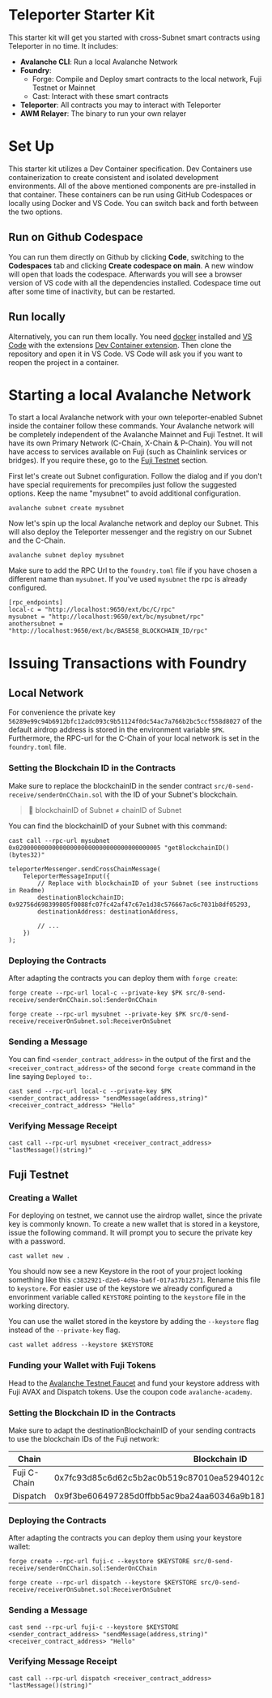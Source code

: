# Teleporter Starter Kit

This starter kit will get you started with cross-Subnet smart contracts using Teleporter in no time. It includes:

- **Avalanche CLI**: Run a local Avalanche Network
- **Foundry**:
  - Forge: Compile and Deploy smart contracts to the local network, Fuji Testnet or Mainnet
  - Cast: Interact with these smart contracts
- **Teleporter**: All contracts you may to interact with Teleporter
- **AWM Relayer**: The binary to run your own relayer

# Set Up

This starter kit utilizes a Dev Container specification. Dev Containers use containerization to create consistent and isolated development environments. All of the above mentioned components are pre-installed in that container. These containers can be run using GitHub Codespaces or locally using Docker and VS Code. You can switch back and forth between the two options.

## Run on Github Codespace

You can run them directly on Github by clicking **Code**, switching to the **Codespaces** tab and clicking **Create codespace on main**. A new window will open that loads the codespace. Afterwards you will see a browser version of VS code with all the dependencies installed. Codespace time out after some time of inactivity, but can be restarted. 

## Run locally

Alternatively, you can run them locally. You need [docker](https://www.docker.com/products/docker-desktop/) installed and [VS Code](https://code.visualstudio.com/) with the extensions [Dev Container extension](https://marketplace.visualstudio.com/items?itemName=ms-vscode-remote.remote-containers). Then clone the repository and open it in VS Code. VS Code will ask you if you want to reopen the project in a container.

# Starting a local Avalanche Network

To start a local Avalanche network with your own teleporter-enabled Subnet inside the container follow these commands. Your Avalanche network will be completely independent of the Avalanche Mainnet and Fuji Testnet. It will have its own Primary Network (C-Chain, X-Chain & P-Chain). You will not have access to services available on Fuji (such as Chainlink services or bridges). If you require these, go to the [Fuji Testnet](#fuji-testnet) section.

First let's create out Subnet configuration. Follow the dialog and if you don't have special requirements for precompiles just follow the suggested options. Keep the name "mysubnet" to avoid additional configuration.

```
avalanche subnet create mysubnet
```

Now let's spin up the local Avalanche network and deploy our Subnet. This will also deploy the Teleporter messenger and the registry on our Subnet and the C-Chain.

```
avalanche subnet deploy mysubnet
```

Make sure to add the RPC Url to the `foundry.toml` file if you have chosen a different name than `mysubnet`. If you've used `mysubnet` the rpc is already configured.

```
[rpc_endpoints]
local-c = "http://localhost:9650/ext/bc/C/rpc"
mysubnet = "http://localhost:9650/ext/bc/mysubnet/rpc"
anothersubnet = "http://localhost:9650/ext/bc/BASE58_BLOCKCHAIN_ID/rpc"
```

# Issuing Transactions with Foundry

## Local Network

For convenience the private key `56289e99c94b6912bfc12adc093c9b51124f0dc54ac7a766b2bc5ccf558d8027` of the default airdrop address is stored in the environment variable `$PK`. Furthermore, the RPC-url for the C-Chain of your local network is set in the `foundry.toml` file. 

### Setting the Blockchain ID in the Contracts

Make sure to replace the blockchainID in the sender contract `src/0-send-receive/senderOnCChain.sol` with the ID of your Subnet's blockchain.

> :no_entry_sign: blockchainID of Subnet ≠ chainID of Subnet

You can find the blockchainID of your Subnet with this command:

```
cast call --rpc-url mysubnet 0x0200000000000000000000000000000000000005 "getBlockchainID()(bytes32)" 
``` 

```
teleporterMessenger.sendCrossChainMessage(
    TeleporterMessageInput({
        // Replace with blockchainID of your Subnet (see instructions in Readme)
        destinationBlockchainID: 0x92756d698399805f0088fc07fc42af47c67e1d38c576667ac6c7031b8df05293,
        destinationAddress: destinationAddress,
        
        // ...
    })
);
```

### Deploying the Contracts

After adapting the contracts you can deploy them with `forge create`:

```
forge create --rpc-url local-c --private-key $PK src/0-send-receive/senderOnCChain.sol:SenderOnCChain

```

```
forge create --rpc-url mysubnet --private-key $PK src/0-send-receive/receiverOnSubnet.sol:ReceiverOnSubnet

```

### Sending a Message

You can find `<sender_contract_address>` in the output of the first and the `<receiver_contract_address>` of the second `forge create` command in the line saying `Deployed to:`.

```
cast send --rpc-url local-c --private-key $PK <sender_contract_address> "sendMessage(address,string)" <receiver_contract_address> "Hello"
```

### Verifying Message Receipt
```
cast call --rpc-url mysubnet <receiver_contract_address> "lastMessage()(string)"
```

## Fuji Testnet

### Creating a Wallet 

For deploying on testnet, we cannot use the airdrop wallet, since the private key is commonly known. To create a new wallet that is stored in a keystore, issue the following command. It will prompt you to secure the private key with a password.

```
cast wallet new .
```

You should now see a new Keystore in the root of your project looking something like this `c3832921-d2e6-4d9a-ba6f-017a37b12571`. Rename this file to `keystore`. For easier use of the keystore we already configured a envorinment variable called `KEYSTORE` pointing to the `keystore` file in the working directory.

You can use the wallet stored in the keystore by adding the `--keystore` flag instead of the `--private-key` flag.

```
cast wallet address --keystore $KEYSTORE
```

### Funding your Wallet with Fuji Tokens

Head to the [Avalanche Testnet Faucet](https://core.app/tools/testnet-faucet/?subnet=c&token=c) and fund your keystore address with Fuji AVAX and Dispatch tokens. Use the coupon code `avalanche-academy`.

### Setting the Blockchain ID in the Contracts

Make sure to adapt the destinationBlockchainID of your sending contracts to use the blockchain IDs of the Fuji network:

| Chain | Blockchain ID |
|-------|---------------|
| Fuji C-Chain | 0x7fc93d85c6d62c5b2ac0b519c87010ea5294012d1e407030d6acd0021cac10d5 |
| Dispatch | 0x9f3be606497285d0ffbb5ac9ba24aa60346a9b1812479ed66cb329f394a4b1c7 |

### Deploying the Contracts

After adapting the contracts you can deploy them using your keystore wallet:

```
forge create --rpc-url fuji-c --keystore $KEYSTORE src/0-send-receive/senderOnCChain.sol:SenderOnCChain
```

```
forge create --rpc-url dispatch --keystore $KEYSTORE src/0-send-receive/receiverOnSubnet.sol:ReceiverOnSubnet

```

### Sending a Message

```
cast send --rpc-url fuji-c --keystore $KEYSTORE <sender_contract_address> "sendMessage(address,string)" <receiver_contract_address> "Hello"
```

### Verifying Message Receipt
```
cast call --rpc-url dispatch <receiver_contract_address> "lastMessage()(string)"
```
